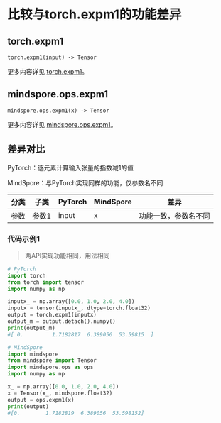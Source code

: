 # 比较与torch.expm1的功能差异

## torch.expm1

```text
torch.expm1(input) -> Tensor
```

更多内容详见 [torch.expm1](https://pytorch.org/docs/1.8.1/generated/torch.expm1.html)。

## mindspore.ops.expm1

```text
mindspore.ops.expm1(x) -> Tensor
```

更多内容详见 [mindspore.ops.expm1](https://www.mindspore.cn/docs/zh-CN/master/api_python/ops/mindspore.ops.expm1.html)。

## 差异对比

PyTorch：逐元素计算输入张量的指数减1的值

MindSpore：与PyTorch实现同样的功能，仅参数名不同

| 分类 | 子类 |PyTorch | MindSpore | 差异 |
| --- | --- | --- | --- |---|
|参数 | 参数1 | input | x |功能一致，参数名不同 |

### 代码示例1

> 两API实现功能相同，用法相同

```python
# PyTorch
import torch
from torch import tensor
import numpy as np

inputx_ = np.array([0.0, 1.0, 2.0, 4.0])
inputx = tensor(inputx_, dtype=torch.float32)
output = torch.expm1(inputx)
output_m = output.detach().numpy()
print(output_m)
#[ 0.         1.7182817  6.389056  53.59815  ]

# MindSpore
import mindspore
from mindspore import Tensor
import mindspore.ops as ops
import numpy as np

x_ = np.array([0.0, 1.0, 2.0, 4.0])
x = Tensor(x_, mindspore.float32)
output = ops.expm1(x)
print(output)
#[0.        1.7182819  6.389056  53.598152]
```
